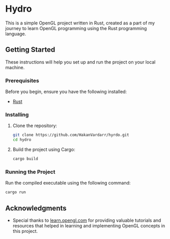 # Hydro

This is a simple OpenGL project written in Rust, created as a part of my journey to learn OpenGL programming using the Rust programming language.

## Getting Started

These instructions will help you set up and run the project on your local machine.

### Prerequisites

Before you begin, ensure you have the following installed:

- [Rust](https://www.rust-lang.org/tools/install)

### Installing

1. Clone the repository:

   ```bash
   git clone https://github.com/HakanVardarr/hyrdo.git
   cd hydro
   ```

2. Build the project using Cargo:

   ```bash
   cargo build
   ```

### Running the Project

Run the compiled executable using the following command:

```bash
cargo run
```

## Acknowledgments

- Special thanks to [learn.opengl.com](https://learnopengl.com) for providing valuable tutorials and resources that helped in learning and implementing OpenGL concepts in this project.
